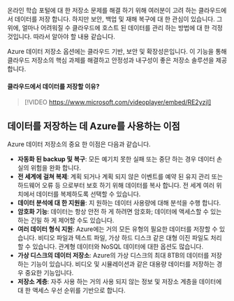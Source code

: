 온라인 학습 포털에 대 한 저장소 문제를 해결 하기 위해 여러분이 고려 하는 클라우드에서 데이터를 저장 합니다. 하지만 보안, 백업 및 재해 복구에 대 한 관심이 있습니다. 그 위에, 얼마나 어려워질 수 클라우드에 호스트 된 데이터를 관리 하는 방법에 대 한 걱정 것입니다. 따라서 알아야 할 내용 같습니다.

Azure 데이터 저장소 옵션에는 클라우드 기반, 보안 및 확장성은입니다. 이 기능을 통해 클라우드 저장소의 핵심 과제를 해결하고 안정성과 내구성이 좋은 저장소 솔루션을 제공합니다.

#### <a name="why-store-your-data-in-the-cloud"></a>클라우드에서 데이터를 저장할 이유?

> [!VIDEO https://www.microsoft.com/videoplayer/embed/RE2yzjI]

## <a name="benefits-of-using-azure-to-store-data"></a>데이터를 저장하는 데 Azure를 사용하는 이점

Azure 데이터 저장소의 중요 한 이점은 다음과 같습니다.

- **자동화 된 backup 및 복구**: 모든 예기치 못한 실패 또는 중단 하는 경우 데이터 손실의 위험을 완화 합니다.
- **전 세계에 걸쳐 복제**: 계획 되거나 계획 되지 않은 이벤트를 예약 된 유지 관리 또는 하드웨어 오류 등 으로부터 보호 하기 위해 데이터를 복사 합니다. 전 세계 여러 위치에서 데이터를 복제하도록 선택할 수 있습니다.
- **데이터 분석에 대 한 지원을**: 지 원하는 데이터 사용량에 대해 분석을 수행 합니다.
- **암호화 기능**: 데이터는 항상 안전 하 게 하려면 암호화; 데이터에 액세스할 수 있는 하는 긴밀 하 게 제어할 수도 있습니다.
- **여러 데이터 형식 지원**: Azure에는 거의 모든 유형의 필요한 데이터를 저장할 수 있습니다. 비디오 파일과 텍스트 파일, 가상 하드 디스크 같은 대형 이진 파일도 처리할 수 있습니다. 관계형 데이터와 NoSQL 데이터에 대한 옵션도 많습니다.
- **가상 디스크의 데이터 저장소**: Azure의 가상 디스크의 최대 8TB의 데이터를 저장 하는 기능이 있습니다. 비디오 및 시뮬레이션과 같은 대용량 데이터를 저장하는 경우 중요한 기능입니다.
- **저장소 계층**: 자주 사용 하는 거의 사용 되지 않는 정보 및 저장소 계층을 데이터에 대 한 액세스 우선 순위를 기반으로 합니다.